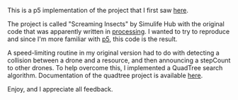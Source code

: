 This is a p5 implementation of the project that I first saw <a href="https://www.youtube.com/watch?v=Yu7sF9rcVJY">here</a>. 

The project is called "Screaming Insects" by Simulife Hub with the original code that was apparently written in <a href="https://processing.org/">processing</a>. I wanted to try to reproduce and since I'm more familiar with <a href="https://p5js.org/">p5</a>, this code is the result.

A speed-limiting routine in my original version had to do with detecting a collision between a drone and a resource, and then announcing a stepCount to other drones. To help overcome this, I implemented a QuadTree search algorithm. Documentation of the quadtree project is available <a href="https://github.com/ehymel/quadtree">here</a>.

Enjoy, and I appreciate all feedback.
